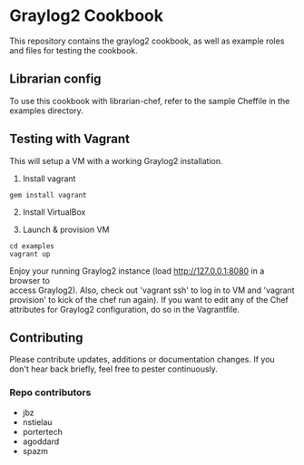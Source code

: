 Graylog2 Cookbook
==================

This repository contains the graylog2 cookbook, as well as example roles and files for testing the cookbook.

Librarian config
-------
To use this cookbook with librarian-chef, refer to the sample Cheffile in the examples directory.

Testing with Vagrant
-------

This will setup a VM with a working Graylog2 installation.

  1) Install vagrant

    gem install vagrant

  2) Install VirtualBox

  3) Launch & provision VM

    cd examples
	vagrant up    

Enjoy your running Graylog2 instance (load http://127.0.0.1:8080 in a browser to  
access Graylog2). Also, check out 'vagrant ssh' to log in to VM and 'vagrant 
provision' to kick of the chef run again).  If you want to edit any of the Chef 
attributes for Graylog2 configuration, do so in the Vagrantfile.

Contributing
------------

Please contribute updates, additions or documentation changes.  If you don't hear back briefly,
feel free to pester continuously.

### Repo contributors

  * jbz
  * nstielau
  * portertech
  * agoddard
  * spazm
